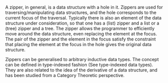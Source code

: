 A zipper, in general, is a data structure with a hole in it. Zippers are used for traversing/manipulating data structures, and the hole corresponds to the current focus of the traversal. Typically there is also an element of the data structure under consideration, so that one has a (list) zipper and a list or a (tree) zipper and a tree. The zipper allows the programmer to efficiently move around the data structure, even replacing the element at the focus. The pair of the zipper and the element in the focus satisfy the constraint that placing the element at the focus in the hole gives the original data structure.

Zippers can be generalised to arbitrary inductive data types. The concept can be defined in type-indexed fashion (See type-indexed data types). They are also related to the idea of the derivative of a data structure, and has been studied from a Category Theoretic perspective.